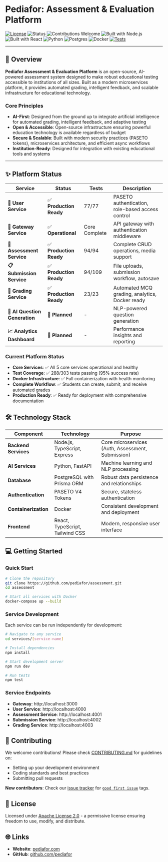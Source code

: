 # Pediafor: Assessment & Evaluation Platform

[![License](https://img.shields.io/badge/License-Apache_2.0-blue.svg)](LICENSE)
![Status](https://img.shields.io/badge/Status-Production%20Ready-green)
![Contributions Welcome](https://img.shields.io/badge/Contributions-Welcome-brightgreen)
![Built with Node.js](https://img.shields.io/badge/Backend-Node.js%20%26%20TypeScript-339933?logo=nodedotjs)
![Built with React](https://img.shields.io/badge/Frontend-React-61DAFB?logo=react)
![Python](https://img.shields.io/badge/AI%20Services-Python%20%2F%20FastAPI-3776AB?logo=python)
![Postgres](https://img.shields.io/badge/Database-PostgreSQL-336791?logo=postgresql)
![Docker](https://img.shields.io/badge/Container-Docker-2496ED?logo=docker)
[![Tests](https://img.shields.io/badge/Tests-288%2F303%20Passing-success)]()

-----

## 📖 Overview

**Pediafor Assessment & Evaluation Platform** is an open-source, AI-powered assessment system designed to make robust educational testing accessible to institutions of all sizes. Built as a modern microservices platform, it provides automated grading, intelligent feedback, and scalable infrastructure for educational technology.

### Core Principles

* **AI-First**: Designed from the ground up to integrate artificial intelligence for automated grading, intelligent feedback, and adaptive testing
* **Open & Accessible**: Open-source infrastructure ensuring powerful education technology is available regardless of budget
* **Secure & Scalable**: Built with modern security practices (PASETO tokens), microservices architecture, and efficient async workflows
* **Institution-Ready**: Designed for integration with existing educational tools and systems

---

## ✨ Platform Status

| Service | Status | Tests | Description |
|---------|--------|-------|-------------|
| **🔐 User Service** | ✅ **Production Ready** | 77/77 | PASETO authentication, role-based access control |
| **🚪 Gateway Service** | ✅ **Operational** | Core Complete | API gateway with authentication middleware |
| **📝 Assessment Service** | ✅ **Production Ready** | 94/94 | Complete CRUD operations, media support |
| **📋 Submission Service** | ✅ **Production Ready** | 94/109 | File uploads, submission workflow, autosave |
| **🎯 Grading Service** | ✅ **Production Ready** | 23/23 | Automated MCQ grading, analytics, Docker ready |
| **🤖 AI Question Generation** | 📝 **Planned** | - | NLP-powered question generation |
| **📈 Analytics Dashboard** | 📝 **Planned** | - | Performance insights and reporting |

### Current Platform Status
- **Core Services**: ✅ All 5 core services operational and healthy
- **Test Coverage**: ✅ 288/303 tests passing (95% success rate)
- **Docker Infrastructure**: ✅ Full containerization with health monitoring
- **Complete Workflow**: ✅ Students can create, submit, and receive automated grades
- **Production Ready**: ✅ Ready for deployment with comprehensive documentation

## 🛠️ Technology Stack

| Component | Technology | Purpose |
|-----------|------------|---------|
| **Backend Services** | Node.js, TypeScript, Express | Core microservices (Auth, Assessment, Submission) |
| **AI Services** | Python, FastAPI | Machine learning and NLP processing |
| **Database** | PostgreSQL with Prisma ORM | Robust data persistence and relationships |
| **Authentication** | PASETO V4 Tokens | Secure, stateless authentication |
| **Containerization** | Docker | Consistent development and deployment |
| **Frontend** | React, TypeScript, Tailwind CSS | Modern, responsive user interface |

## 💻 Getting Started

### Quick Start
```bash
# Clone the repository
git clone https://github.com/pediafor/assessment.git
cd assessment

# Start all services with Docker
docker-compose up --build
```

### Service Development
Each service can be run independently for development:

```bash
# Navigate to any service
cd services/[service-name]

# Install dependencies
npm install

# Start development server
npm run dev

# Run tests
npm test
```

### Service Endpoints
- **Gateway**: http://localhost:3000
- **User Service**: http://localhost:4000
- **Assessment Service**: http://localhost:4001
- **Submission Service**: http://localhost:4002
- **Grading Service**: http://localhost:4003

## 🤝 Contributing

We welcome contributions! Please check [CONTRIBUTING.md](CONTRIBUTING.md) for guidelines on:
- Setting up your development environment
- Coding standards and best practices
- Submitting pull requests

**New contributors**: Check our [issue tracker](https://github.com/pediafor/assessment/issues) for [`good first issue`](https://github.com/pediafor/assessment/issues?q=is%3Aissue+is%3Aopen+label%3A%22good+first+issue%22) tags.

## 📜 License

Licensed under [Apache License 2.0](LICENSE) - a permissive license ensuring freedom to use, modify, and distribute.

## 🌐 Links

- **Website**: [pediafor.com](https://pediafor.com)
- **GitHub**: [github.com/pediafor](https://github.com/pediafor)